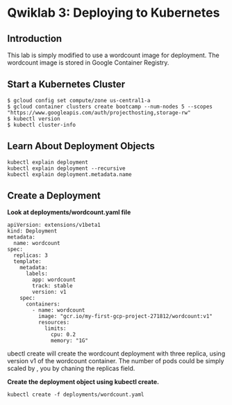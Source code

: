 # Qwiklab 3: Deploying to Kubernetes

## Introduction
This lab is simply modified to use a wordcount image for deployment. The wordcount image is stored in Google Container Registry.



## Start a Kubernetes Cluster
```
$ gcloud config set compute/zone us-central1-a
$ gcloud container clusters create bootcamp --num-nodes 5 --scopes "https://www.googleapis.com/auth/projecthosting,storage-rw"
$ kubectl version
$ kubectl cluster-info
```

## Learn About Deployment Objects
```
kubectl explain deployment
kubectl explain deployment --recursive
kubectl explain deployment.metadata.name
```

## Create a Deployment
**Look at deployments/wordcount.yaml file**
```
apiVersion: extensions/v1beta1
kind: Deployment
metadata:
  name: wordcount
spec:
  replicas: 3
  template:
    metadata:
      labels:
        app: wordcount
        track: stable
        version: v1
    spec:
      containers:
        - name: wordcount
          image: "gcr.io/my-first-gcp-project-271812/wordcount:v1"
          resources:
            limits:
              cpu: 0.2
              memory: "1G"
```

ubectl create will create the wordcount deployment with three replica, using version v1 of the wordcount container. The number of pods could be simply scaled by , you by chaning the replicas field.

**Create the deployment object using kubectl create.**
```
kubectl create -f deployments/wordcount.yaml
```





